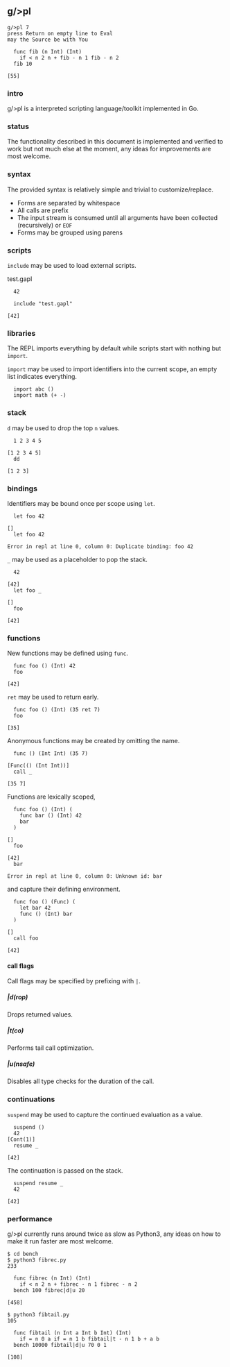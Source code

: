 ## g/>pl

```
g/>pl 7
press Return on empty line to Eval
may the Source be with You

  func fib (n Int) (Int) 
    if < n 2 n + fib - n 1 fib - n 2
  fib 10

[55]
```

### intro
g/>pl is a interpreted scripting language/toolkit implemented in Go.

### status
The functionality described in this document is implemented and verified to work but not much else at the moment, any ideas for improvements are most welcome.

### syntax
The provided syntax is relatively simple and trivial to customize/replace.

- Forms are separated by whitespace
- All calls are prefix
- The input stream is consumed until all arguments have been collected (recursively) or `EOF`
- Forms may be grouped using parens

### scripts
`include` may be used to load external scripts.

test.gapl
```
  42
```
```
  include "test.gapl"

[42]
```

### libraries
The REPL imports everything by default while scripts start with nothing but `import`.

`import` may be used to import identifiers into the current scope, an empty list indicates everything.

```
  import abc ()
  import math (+ -)
```

### stack
`d` may be used to drop the top `n` values.

```
  1 2 3 4 5

[1 2 3 4 5]
  dd

[1 2 3]
```

### bindings
Identifiers may be bound once per scope using `let`.

```
  let foo 42

[]
  let foo 42

Error in repl at line 0, column 0: Duplicate binding: foo 42
```

`_` may be used as a placeholder to pop the stack.

```
  42

[42]
  let foo _

[]
  foo

[42]
```

### functions
New functions may be defined using `func`.

```
  func foo () (Int) 42
  foo

[42]
```

`ret` may be used to return early.

```
  func foo () (Int) (35 ret 7)
  foo

[35]
```

Anonymous functions may be created by omitting the name.

```
  func () (Int Int) (35 7)

[Func(() (Int Int))]
  call _

[35 7]
```

Functions are lexically scoped,

```
  func foo () (Int) (
    func bar () (Int) 42
    bar
  )

[]
  foo

[42]
  bar

Error in repl at line 0, column 0: Unknown id: bar
```

and capture their defining environment.

```
  func foo () (Func) (
    let bar 42
    func () (Int) bar
  )

[]
  call foo

[42]
```

#### call flags
Call flags may be specified by prefixing with `|`.

##### |d(rop)
Drops returned values.

##### |t(co)
Performs tail call optimization.

##### |u(nsafe)
Disables all type checks for the duration of the call.

### continuations
`suspend` may be used to capture the continued evaluation as a value.

```
  suspend ()
  42
[Cont(1)]
  resume _

[42]
```

The continuation is passed on the stack.

```
  suspend resume _
  42

[42]
```

### performance
g/>pl currently runs around twice as slow as Python3, any ideas on how to make it run faster are most welcome.

```
$ cd bench
$ python3 fibrec.py
233
```

```
  func fibrec (n Int) (Int) 
    if < n 2 n + fibrec - n 1 fibrec - n 2
  bench 100 fibrec|d|u 20

[458]
```

```
$ python3 fibtail.py
105
```

```
  func fibtail (n Int a Int b Int) (Int)
    if = n 0 a if = n 1 b fibtail|t - n 1 b + a b
  bench 10000 fibtail|d|u 70 0 1

[108]
```